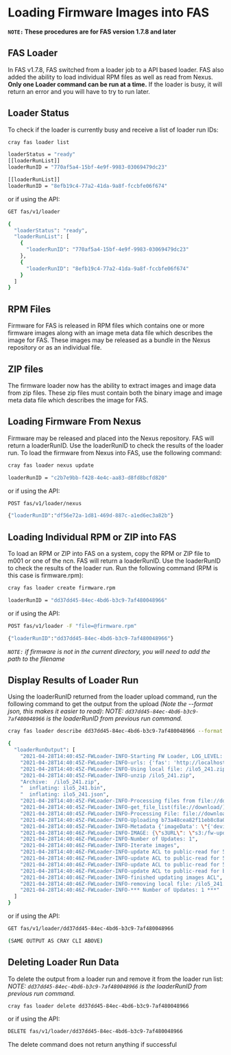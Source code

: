 # Loading Firmware Images into FAS
**`NOTE:` These procedures are for FAS version 1.7.8 and later**

## FAS Loader
In FAS v1.7.8, FAS switched from a loader job to a API based loader.
FAS also added the ability to load individual RPM files as well as read from Nexus.
**Only one Loader command can be run at a time.**
If the loader is busy, it will return an error and you will have to try to run later.

## Loader Status
To check if the loader is currently busy and receive a list of loader run IDs:
```bash
cray fas loader list

loaderStatus = "ready"
[[loaderRunList]]
loaderRunID = "770af5a4-15bf-4e9f-9983-03069479dc23"

[[loaderRunList]]
loaderRunID = "8efb19c4-77a2-41da-9a8f-fccbfe06f674"
```
or if using the API:
```bash
GET fas/v1/loader

{
  "loaderStatus": "ready",
  "loaderRunList": [
    {
      "loaderRunID": "770af5a4-15bf-4e9f-9983-03069479dc23"
    },
    {
      "loaderRunID": "8efb19c4-77a2-41da-9a8f-fccbfe06f674"
    }
  ]
}
```

## RPM Files
Firmware for FAS is released in RPM files which contains one or more firmware images along with an image meta data file which describes the image for FAS.
These images may be released as a bundle in the Nexus repository or as an individual file.

## ZIP files
The firmware loader now has the ability to extract images and image data from zip files.
These zip files must contain both the binary image and image meta data file which describes the image for FAS.

## Loading Firmware From Nexus
Firmware may be released and placed into the Nexus repository.
FAS will return a loaderRunID.
Use the loaderRunID to check the results of the loader run.
To load the firmware from Nexus into FAS, use the following command:
```bash
cray fas loader nexus update

loaderRunID = "c2b7e9bb-f428-4e4c-aa83-d8fd8bcfd820"
```
or if using the API:
```bash
POST fas/v1/loader/nexus

{"loaderRunID":"df56e72a-1d81-469d-887c-a1ed6ec3a82b"}
```

## Loading Individual RPM or ZIP into FAS
To load an RPM or ZIP into FAS on a system, copy the RPM or ZIP file to m001 or one of the ncn.
FAS will return a loaderRunID.
Use the loaderRunID to check the results of the loader run.
Run the following command (RPM is this case is firmware.rpm):
```bash
cray fas loader create firmware.rpm

loaderRunID = "dd37dd45-84ec-4bd6-b3c9-7af480048966"
```
or if using the API:
```bash
POST fas/v1/loader -F "file=@firmware.rpm"

{"loaderRunID":"dd37dd45-84ec-4bd6-b3c9-7af480048966"}
```
*`NOTE:` if firmware is not in the current directory, you will need to add the path to the filename*

## Display Results of Loader Run

Using the loaderRunID returned from the loader upload command, run the following command to get the output from the upload *(Note the --format json, this makes it easier to read)*:
*NOTE: `dd37dd45-84ec-4bd6-b3c9-7af480048966` is the loaderRunID from previous run command.*

```bash
cray fas loader describe dd37dd45-84ec-4bd6-b3c9-7af480048966 --format json

{
  "loaderRunOutput": [
    "2021-04-28T14:40:45Z-FWLoader-INFO-Starting FW Loader, LOG_LEVEL: INFO; value: 20",
    "2021-04-28T14:40:45Z-FWLoader-INFO-urls: {'fas': 'http://localhost:28800', 'fwloc': 'file://download/'}",
    "2021-04-28T14:40:45Z-FWLoader-INFO-Using local file: /ilo5_241.zip",
    "2021-04-28T14:40:45Z-FWLoader-INFO-unzip /ilo5_241.zip",
    "Archive:  /ilo5_241.zip",
    "  inflating: ilo5_241.bin",
    "  inflating: ilo5_241.json",
    "2021-04-28T14:40:45Z-FWLoader-INFO-Processing files from file://download/",
    "2021-04-28T14:40:45Z-FWLoader-INFO-get_file_list(file://download/)",
    "2021-04-28T14:40:45Z-FWLoader-INFO-Processing File: file://download/ ilo5_241.json",
    "2021-04-28T14:40:45Z-FWLoader-INFO-Uploading b73a48cea82f11eb8c8a0242c0a81003/ilo5_241.bin",
    "2021-04-28T14:40:45Z-FWLoader-INFO-Metadata {'imageData': \"{'deviceType': 'nodeBMC', 'manufacturer': 'hpe', 'models': ['ProLiant XL270d Gen10', 'ProLiant DL325 Gen10', 'ProLiant DL325 Gen10 Plus', 'ProLiant DL385 Gen10', 'ProLiant DL385 Gen10 Plus', 'ProLiant XL645d Gen10 Plus', 'ProLiant XL675d Gen10 Plus'], 'targets': ['iLO 5'], 'tags': ['default'], 'firmwareVersion': '2.41 Mar 08 2021', 'semanticFirmwareVersion': '2.41.0', 'pollingSpeedSeconds': 30, 'fileName': 'ilo5_241.bin'}\"}",
    "2021-04-28T14:40:46Z-FWLoader-INFO-IMAGE: {\"s3URL\": \"s3:/fw-update/b73a48cea82f11eb8c8a0242c0a81003/ilo5_241.bin\", \"target\": \"iLO 5\", \"deviceType\": \"nodeBMC\", \"manufacturer\": \"hpe\", \"models\": [\"ProLiant XL270d Gen10\", \"ProLiant DL325 Gen10\", \"ProLiant DL325 Gen10 Plus\", \"ProLiant DL385 Gen10\", \"ProLiant DL385 Gen10 Plus\", \"ProLiant XL645d Gen10 Plus\", \"ProLiant XL675d Gen10 Plus\"], \"softwareIds\": [], \"tags\": [\"default\"], \"firmwareVersion\": \"2.41 Mar 08 2021\", \"semanticFirmwareVersion\": \"2.41.0\", \"allowableDeviceStates\": [], \"needManualReboot\": false, \"pollingSpeedSeconds\": 30}",
    "2021-04-28T14:40:46Z-FWLoader-INFO-Number of Updates: 1",
    "2021-04-28T14:40:46Z-FWLoader-INFO-Iterate images",
    "2021-04-28T14:40:46Z-FWLoader-INFO-update ACL to public-read for 5ab9f804a82b11eb8a700242c0a81003/wnc.bios-1.1.2.tar.gz",
    "2021-04-28T14:40:46Z-FWLoader-INFO-update ACL to public-read for 5ab9f804a82b11eb8a700242c0a81003/wnc.bios-1.1.2.tar.gz",
    "2021-04-28T14:40:46Z-FWLoader-INFO-update ACL to public-read for 53c060baa82a11eba26c0242c0a81003/controllers-1.3.317.itb",
    "2021-04-28T14:40:46Z-FWLoader-INFO-update ACL to public-read for b73a48cea82f11eb8c8a0242c0a81003/ilo5_241.bin",
    "2021-04-28T14:40:46Z-FWLoader-INFO-finished updating images ACL",
    "2021-04-28T14:40:46Z-FWLoader-INFO-removing local file: /ilo5_241.zip",
    "2021-04-28T14:40:46Z-FWLoader-INFO-*** Number of Updates: 1 ***"
  ]
}
```
or if using the API:
```bash
GET fas/v1/loader/dd37dd45-84ec-4bd6-b3c9-7af480048966

(SAME OUTPUT AS CRAY CLI ABOVE)
```

## Deleting Loader Run Data

To delete the output from a loader run and remove it from the loader run list:
*NOTE: `dd37dd45-84ec-4bd6-b3c9-7af480048966` is the loaderRunID from previous run command.*

```bash
cray fas loader delete dd37dd45-84ec-4bd6-b3c9-7af480048966
```
or if using the API:
```bash
DELETE fas/v1/loader/dd37dd45-84ec-4bd6-b3c9-7af480048966
```
The delete command does not return anything if successful
